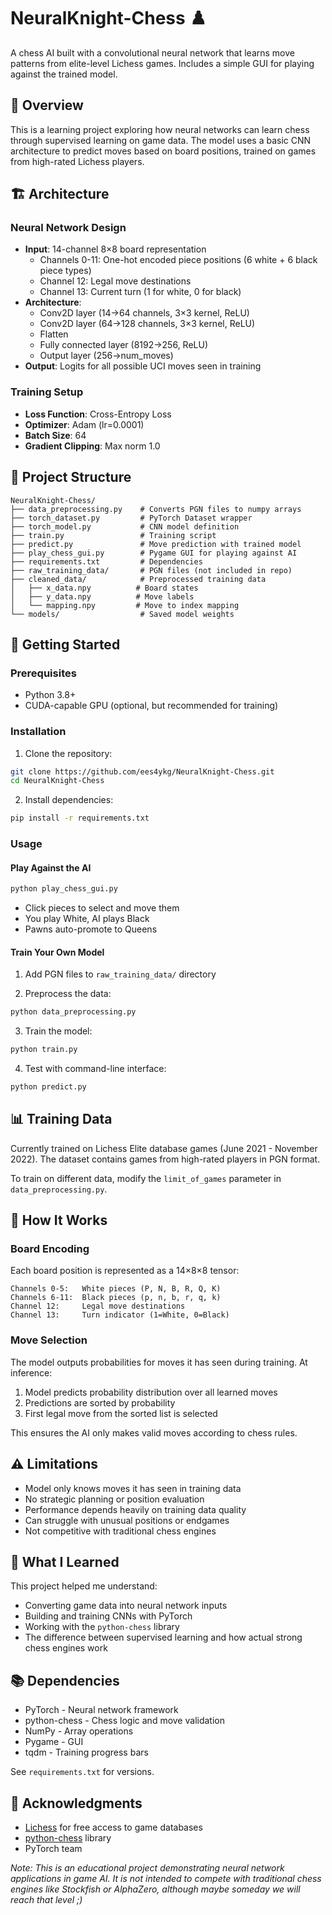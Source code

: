 # NeuralKnight-Chess ♟️

A chess AI built with a convolutional neural network that learns move patterns from elite-level Lichess games. Includes a simple GUI for playing against the trained model.

## 🎯 Overview

This is a learning project exploring how neural networks can learn chess through supervised learning on game data. The model uses a basic CNN architecture to predict moves based on board positions, trained on games from high-rated Lichess players.

## 🏗️ Architecture

### Neural Network Design
- **Input**: 14-channel 8×8 board representation
  - Channels 0-11: One-hot encoded piece positions (6 white + 6 black piece types)
  - Channel 12: Legal move destinations
  - Channel 13: Current turn (1 for white, 0 for black)
- **Architecture**: 
  - Conv2D layer (14→64 channels, 3×3 kernel, ReLU)
  - Conv2D layer (64→128 channels, 3×3 kernel, ReLU)
  - Flatten
  - Fully connected layer (8192→256, ReLU)
  - Output layer (256→num_moves)
- **Output**: Logits for all possible UCI moves seen in training

### Training Setup
- **Loss Function**: Cross-Entropy Loss
- **Optimizer**: Adam (lr=0.0001)
- **Batch Size**: 64
- **Gradient Clipping**: Max norm 1.0

## 📁 Project Structure

```
NeuralKnight-Chess/
├── data_preprocessing.py    # Converts PGN files to numpy arrays
├── torch_dataset.py         # PyTorch Dataset wrapper
├── torch_model.py           # CNN model definition
├── train.py                 # Training script
├── predict.py               # Move prediction with trained model
├── play_chess_gui.py        # Pygame GUI for playing against AI
├── requirements.txt         # Dependencies
├── raw_training_data/       # PGN files (not included in repo)
├── cleaned_data/            # Preprocessed training data
│   ├── x_data.npy          # Board states
│   ├── y_data.npy          # Move labels
│   └── mapping.npy         # Move to index mapping
└── models/                  # Saved model weights
```

## 🚀 Getting Started

### Prerequisites
- Python 3.8+
- CUDA-capable GPU (optional, but recommended for training)

### Installation

1. Clone the repository:
```bash
git clone https://github.com/ees4ykg/NeuralKnight-Chess.git
cd NeuralKnight-Chess
```

2. Install dependencies:
```bash
pip install -r requirements.txt
```

### Usage

#### Play Against the AI

```bash
python play_chess_gui.py
```

- Click pieces to select and move them
- You play White, AI plays Black
- Pawns auto-promote to Queens

#### Train Your Own Model

1. Add PGN files to `raw_training_data/` directory

2. Preprocess the data:
```bash
python data_preprocessing.py
```

3. Train the model:
```bash
python train.py
```

4. Test with command-line interface:
```bash
python predict.py
```

## 📊 Training Data

Currently trained on Lichess Elite database games (June 2021 - November 2022). The dataset contains games from high-rated players in PGN format.

To train on different data, modify the `limit_of_games` parameter in `data_preprocessing.py`.

## 🔧 How It Works

### Board Encoding
Each board position is represented as a 14×8×8 tensor:
```
Channels 0-5:   White pieces (P, N, B, R, Q, K)
Channels 6-11:  Black pieces (p, n, b, r, q, k)
Channel 12:     Legal move destinations
Channel 13:     Turn indicator (1=White, 0=Black)
```

### Move Selection
The model outputs probabilities for moves it has seen during training. At inference:
1. Model predicts probability distribution over all learned moves
2. Predictions are sorted by probability
3. First legal move from the sorted list is selected

This ensures the AI only makes valid moves according to chess rules.

## ⚠️ Limitations

- Model only knows moves it has seen in training data
- No strategic planning or position evaluation
- Performance depends heavily on training data quality
- Can struggle with unusual positions or endgames
- Not competitive with traditional chess engines

## 📝 What I Learned

This project helped me understand:
- Converting game data into neural network inputs
- Building and training CNNs with PyTorch
- Working with the `python-chess` library
- The difference between supervised learning and how actual strong chess engines work

## 📚 Dependencies

- PyTorch - Neural network framework
- python-chess - Chess logic and move validation  
- NumPy - Array operations
- Pygame - GUI
- tqdm - Training progress bars

See `requirements.txt` for versions.

## 🙏 Acknowledgments

- [Lichess](https://lichess.org/) for free access to game databases
- [python-chess](https://python-chess.readthedocs.io/) library
- PyTorch team


*Note: This is an educational project demonstrating neural network applications in game AI. It is not intended to compete with traditional chess engines like Stockfish or AlphaZero, although maybe someday we will reach that level ;)*
